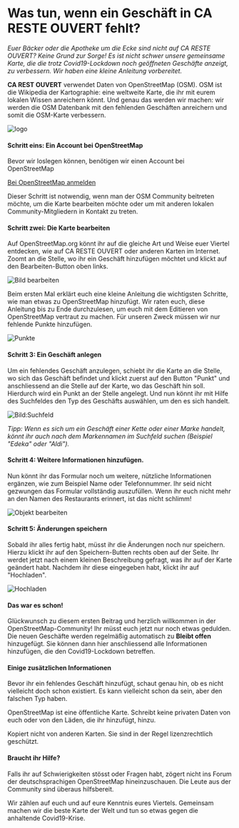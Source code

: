 # Was tun, wenn ein Geschäft in CA RESTE OUVERT fehlt?

_Euer Bäcker oder die Apotheke um die Ecke sind nicht auf CA RESTE OUVERT? Keine Grund zur Sorge! Es ist nicht schwer unsere gemeinsame Karte, die die trotz Covid19-Lockdown noch geöffneten Geschäfte anzeigt, zu verbessern. Wir haben eine kleine Anleitung vorbereitet._

**CA REST OUVERT** verwendet Daten von OpenStreetMap (OSM). OSM ist die Wikipedia der Kartographie: eine weltweite Karte, die ihr mit eurem lokalen Wissen anreichern könnt. Und genau das werden wir machen: wir werden die OSM Datenbank mit den fehlenden Geschäften anreichern und somit die OSM-Karte verbessern.

![logo](logo.png)

#### Schritt eins: Ein Account bei OpenStreetMap

Bevor wir loslegen können, benötigen wir einen Account bei OpenStreetMap

[Bei OpenStreetMap anmelden](https://www.openstreetmap.org/user/new)

Dieser Schritt ist notwendig, wenn man der OSM Community beitreten möchte, um die Karte bearbeiten möchte oder um mit anderen lokalen Community-Mitgliedern in Kontakt zu treten.

#### Schritt zwei: Die Karte bearbeiten

Auf OpenStreetMap.org könnt ihr auf die gleiche Art und Weise euer Viertel entdecken, wie auf CA RESTE OUVERT oder anderen Karten im Internet. Zoomt an die Stelle, wo ihr ein Geschäft hinzufügen möchtet und klickt auf den Bearbeiten-Button oben links.

![Bild bearbeiten](bearbeiten.png)

Beim ersten Mal erklärt euch eine kleine Anleitung die wichtigsten Schritte, wie man etwas zu OpenStreetMap hinzufügt. Wir raten euch, diese Anleitung bis zu Ende durchzulesen, um euch mit dem Editieren von OpenStreetMap vertraut zu machen. Für unseren Zweck müssen wir nur fehlende Punkte hinzufügen.

![Punkte](punkte.png)

#### Schritt 3: Ein Geschäft anlegen

Um ein fehlendes Geschäft anzulegen, schiebt ihr die Karte an die Stelle, wo sich das Geschäft befindet und klickt zuerst auf den Button "Punkt" und anschliessend an die Stelle auf der Karte, wo das Geschäft hin soll. Hierdurch wird ein Punkt an der Stelle angelegt. Und nun könnt ihr mit Hilfe des Suchfeldes den Typ des Geschäfts auswählen, um den es sich handelt.

![Bild:Suchfeld](suchfeld.png)

_Tipp: Wenn es sich um ein Geschäft einer Kette oder einer Marke handelt, könnt ihr auch nach dem Markennamen im Suchfeld suchen (Beispiel "Edeka" oder "Aldi")._

#### Schritt 4: Weitere Informationen hinzufügen.

Nun könnt ihr das Formular noch um weitere, nützliche Informationen ergänzen, wie zum Beispiel Name oder Telefonnummer. Ihr seid nicht gezwungen das Formular vollständig auszufüllen. Wenn ihr euch nicht mehr an den Namen des Restaurants erinnert, ist das nicht schlimm!

![Objekt bearbeiten](objekt-bearbeiten.png)


#### Schritt 5: Änderungen speichern

Sobald ihr alles fertig habt, müsst ihr die Änderungen noch nur speichern. Hierzu klickt ihr auf den Speichern-Butten rechts oben auf der Seite. Ihr werdet jetzt nach einem kleinen Beschreibung gefragt, was ihr auf der Karte geändert habt. Nachdem ihr diese eingegeben habt, klickt ihr auf "Hochladen".&nbsp;

![Hochladen](hochladen.png)

#### Das war es schon!

Glückwunsch zu diesem ersten Beitrag und herzlich willkommen in der OpenStreetMap-Community! Ihr müsst euch jetzt nur noch etwas gedulden. Die neuen Geschäfte werden regelmäßig automatisch zu **Bleibt offen** hinzugefügt. Sie können dann hier anschliessend alle Informationen hinzufügen, die den Covid19-Lockdown betreffen.

#### Einige zusätzlichen Informationen

Bevor ihr ein fehlendes Geschäft hinzufügt, schaut genau hin, ob es nicht vielleicht doch schon existiert. Es kann vielleicht schon da sein, aber den falschen Typ haben.

OpenStreetMap ist eine öffentliche Karte. Schreibt keine privaten Daten von euch oder von den Läden, die ihr hinzufügt, hinzu.

Kopiert nicht von anderen Karten. Sie sind in der Regel lizenzrechtlich geschützt.

#### Braucht ihr Hilfe?

Falls ihr auf Schwierigkeiten stösst oder Fragen habt, zögert nicht ins Forum der deutschsprachigen OpenStreetMap hineinzuschauen. Die Leute aus der Community sind überaus hilfsbereit.

Wir zählen auf euch und auf eure Kenntnis eures Viertels. Gemeinsam machen wir die beste Karte der Welt und tun so etwas gegen die anhaltende Covid19-Krise.
